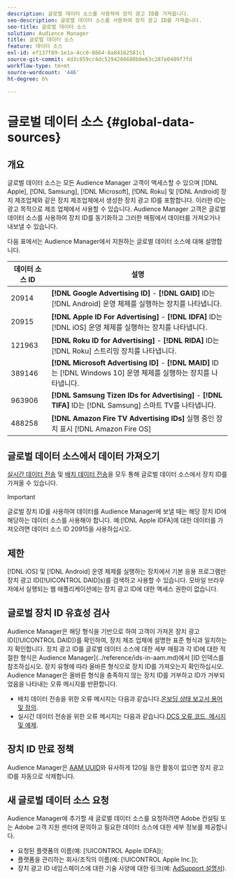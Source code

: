 ```yaml
---
description: 글로벌 데이터 소스를 사용하여 장치 광고 ID를 가져옵니다.
seo-description: 글로벌 데이터 소스를 사용하여 장치 광고 ID를 가져옵니다.
seo-title: 글로벌 데이터 소스
solution: Audience Manager
title: 글로벌 데이터 소스
feature: 데이터 소스
exl-id: ef137f89-1e1a-4cc0-8864-8a84162581c1
source-git-commit: 4d3c859cc4dc5294286680b0e63c287e0409f7fd
workflow-type: tm+mt
source-wordcount: '446'
ht-degree: 6%

---
```


# 글로벌 데이터 소스 {#global-data-sources}

## 개요

글로벌 데이터 소스는 모든 Audience Manager 고객이 액세스할 수 있으며 [!DNL Apple], [!DNL Samsung], [!DNL Microsoft], [!DNL Roku] 및 [!DNL Android] 장치 제조업체와 같은 장치 제조업체에서 생성한 장치 광고 ID를 포함합니다. 이러한 ID는 광고 목적으로 제조 업체에서 사용할 수 있습니다. Audience Manager 고객은 글로벌 데이터 소스를 사용하여 장치 ID를 동기화하고 그러한 매핑에서 데이터를 가져오거나 내보낼 수 있습니다.

다음 표에서는 Audience Manager에서 지원하는 글로벌 데이터 소스에 대해 설명합니다.

| 데이터 소스 ID | 설명 |
|---|---|
| 20914 | **[!DNL Google Advertising ID]** -  **[!DNL GAID]** ID는  [!DNL Android] 운영 체제를 실행하는 장치를 나타냅니다. |
| 20915 | **[!DNL Apple ID For Advertising]** -  **[!DNL IDFA]** ID는  [!DNL iOS] 운영 체제를 실행하는 장치를 나타냅니다. |
| 121963 | **[!DNL Roku ID for Advertising]** -  **[!DNL RIDA]** ID는  [!DNL Roku] 스트리밍 장치를 나타냅니다. |
| 389146 | **[!DNL Microsoft Advertising ID]** -  **[!DNL MAID]** ID는  [!DNL Windows 10] 운영 체제를 실행하는 장치를 나타냅니다. |
| 963906 | **[!DNL Samsung Tizen IDs for Advertising]** -  **[!DNL TIFA]** ID는  [!DNL Samsung] 스마트 TV를 나타냅니다. |
| 488258 | **[!DNL Amazon Fire TV Advertising IDs]** 실행 중인 장치 표시  [!DNL Amazon Fire OS] |

## 글로벌 데이터 소스에서 데이터 가져오기

[실시간 데이터 전송](../integration/sending-audience-data/real-time-data-integration/real-time-data-transfer.md) 및 [배치 데이터 전송](../integration/sending-audience-data/batch-data-transfer-explained/batch-data-transfer-explained.md)을 모두 통해 글로벌 데이터 소스에서 장치 ID를 가져올 수 있습니다.

>[!IMPORTANT]
>
>글로벌 장치 ID를 사용하여 데이터를 Audience Manager에 보낼 때는 해당 장치 ID에 해당하는 데이터 소스를 사용해야 합니다. 예:[!DNL Apple IDFA]에 대한 데이터를 가져오려면 데이터 소스 ID 20915을 사용하십시오.

## 제한

[!DNL iOS] 및 [!DNL Android] 운영 체제를 실행하는 장치에서 기본 응용 프로그램만 장치 광고 ID([!UICONTROL DAID]s)를 검색하고 사용할 수 있습니다. 모바일 브라우저에서 실행되는 웹 애플리케이션에는 장치 광고 ID에 대한 액세스 권한이 없습니다.

## 글로벌 장치 ID 유효성 검사

Audience Manager은 해당 형식을 기반으로 하여 고객이 가져온 장치 광고 ID([!UICONTROL DAID])를 확인하여, 장치 제조 업체에 설명한 표준 형식과 일치하는지 확인합니다. 장치 광고 ID를 글로벌 데이터 소스에 대한 세부 매핑과 각 ID에 대한 적절한 형식은 Audience Manager](../reference/ids-in-aam.md)에서 [ID 인덱스를 참조하십시오. 장치 유형에 따라 올바른 형식으로 장치 ID를 가져오는지 확인하십시오. Audience Manager은 올바른 형식을 충족하지 않는 장치 ID를 거부하고 ID가 거부되었음을 나타내는 오류 메시지를 반환합니다.

* 배치 데이터 전송을 위한 오류 메시지는 다음과 같습니다.[온보딩 상태 보고서 용어 및 정의](../reporting/onboarding-status-report.md#report-terms-conditions).
* 실시간 데이터 전송을 위한 오류 메시지는 다음과 같습니다.[DCS 오류 코드, 메시지 및 예제](../api/dcs-intro/dcs-api-reference/dcs-error-codes.md).

## 장치 ID 만료 정책

Audience Manager은 [AAM UUID](../faq/faq-privacy.md)와 유사하게 120일 동안 활동이 없으면 장치 광고 ID를 자동으로 삭제합니다.

## 새 글로벌 데이터 소스 요청

Audience Manager에 추가할 새 글로벌 데이터 소스를 요청하려면 Adobe 컨설팅 또는 Adobe 고객 지원 센터에 문의하고 필요한 데이터 소스에 대한 세부 정보를 제공합니다.

* 요청된 플랫폼의 이름(예: [!UICONTROL Apple IDFA]);
* 플랫폼을 관리하는 회사/조직의 이름(예: [!UICONTROL Apple Inc.]);
* 장치 광고 ID 네임스페이스에 대한 기술 사양에 대한 링크(예: [AdSupport 설명서](https://developer.apple.com/documentation/adsupport)).

